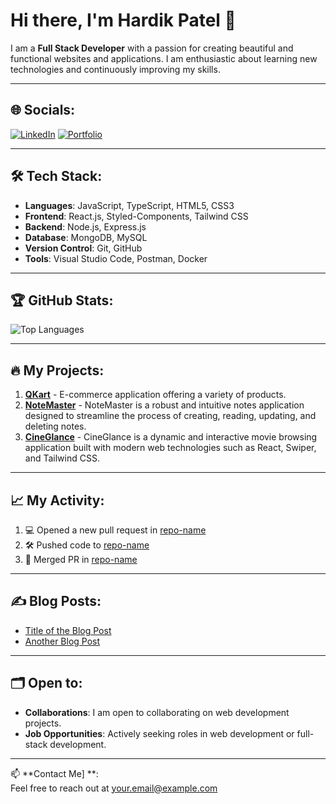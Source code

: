 # Hi there, I'm Hardik Patel 👋

I am a **Full Stack Developer** with a passion for creating beautiful and functional websites and applications. I am enthusiastic about learning new technologies and continuously improving my skills.

---

## 🌐 Socials:
[![LinkedIn](https://img.shields.io/badge/LinkedIn-%230077B5.svg?style=for-the-badge&logo=linkedin&logoColor=white)](https://www.linkedin.com/in/harrrdik18/)
[![Portfolio](https://img.shields.io/badge/Portfolio-%23000000.svg?style=for-the-badge&logo=portfolio&logoColor=white)]([https://www.crio.do/learn/portfolio/patelhardik999666])

---

## 🛠️ Tech Stack:
- **Languages**: JavaScript, TypeScript, HTML5, CSS3
- **Frontend**: React.js, Styled-Components, Tailwind CSS
- **Backend**: Node.js, Express.js
- **Database**: MongoDB, MySQL
- **Version Control**: Git, GitHub
- **Tools**: Visual Studio Code, Postman, Docker

---

## 🏆 GitHub Stats:
![Top Languages](https://github-readme-stats.vercel.app/api/top-langs/?username=yourusername&layout=compact&theme=radical)

---

## 🔥 My Projects:
1. **[QKart](https://patelhardik999666-me-qkart-frontend-v2.vercel.app/)** - E-commerce application offering a variety of products.
2. **[NoteMaster](https://notes-app-psi-smoky.vercel.app/)** - NoteMaster is a robust and intuitive notes application designed to streamline the process of creating, reading, updating,
and deleting notes.
3. **[CineGlance](https://movie-website-virid-three.vercel.app/)** - CineGlance is a dynamic and interactive movie browsing application built with modern web technologies such as React,
Swiper, and Tailwind CSS.

---

## 📈 My Activity:
<!--START_SECTION:activity-->
1. 💻 Opened a new pull request in [repo-name](https://github.com/repo-link)
2. 🛠 Pushed code to [repo-name](https://github.com/repo-link)
3. 🎉 Merged PR in [repo-name](https://github.com/repo-link)
<!--END_SECTION:activity-->

---

## ✍️ Blog Posts:
- [Title of the Blog Post](https://yourblog.com)
- [Another Blog Post](https://yourblog.com)

---

## 🗂️ Open to:
- **Collaborations**: I am open to collaborating on web development projects.
- **Job Opportunities**: Actively seeking roles in web development or full-stack development.

---

📫 **Contact Me]
**:  
Feel free to reach out at [your.email@example.com](mailto:your.email@example.com)
